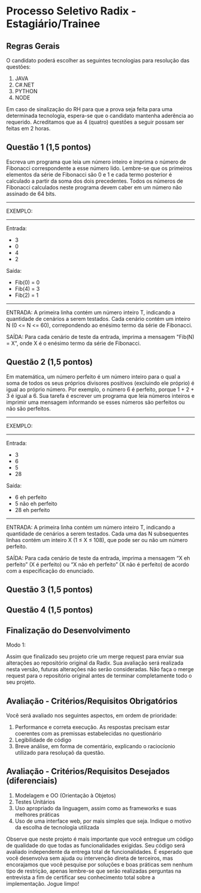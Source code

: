 # Processo Seletivo Radix - Estagiário/Trainee

## Regras Gerais

O candidato poderá escolher as seguintes tecnologias para resolução das questões:
1. JAVA
2. C#.NET
3. PYTHON
4. NODE

Em caso de sinalização do RH para que a prova seja feita para uma determinada tecnologia, espera-se que o candidato mantenha aderência ao requerido.
Acreditamos que as 4 (quatro) questões a seguir possam ser feitas em 2 horas. 
  
## Questão 1 (1,5 pontos)

Escreva um programa que leia um número inteiro e imprima o número de Fibonacci correspondente a esse número lido. Lembre-se que os primeiros elementos da série de Fibonacci são 0 e 1 e cada termo posterior é calculado a partir da soma dos dois precedentes. Todos os números de Fibonacci calculados neste programa devem caber em um número não assinado de 64 bits.

**********
EXEMPLO:
**********

Entrada: 
- 3
- 0
- 4
- 2

Saída:
- Fib(0) = 0
- Fib(4) = 3
- Fib(2) = 1

**********

ENTRADA: A primeira linha contém um número inteiro T, indicando a quantidade de cenários a serem testados. Cada cenário contém um inteiro N (0 <= N <= 60), correpondendo ao enésimo termo da série de Fibonacci.

SAÍDA: Para cada cenário de teste da entrada, imprima a mensagem "Fib(N) = X", onde X é o enésimo termo da série de Fibonacci.


## Questão 2 (1,5 pontos)

Em matemática, um número perfeito é um número inteiro para o qual a soma de todos os seus próprios divisores positivos (excluindo ele próprio) é igual ao próprio número. Por exemplo, o número 6 é perfeito, porque 1 + 2 + 3 é igual a 6. Sua tarefa é escrever um programa que leia números inteiros e imprimir uma mensagem informando se esses números são perfeitos ou não são perfeitos.

**********
EXEMPLO:
**********

Entrada: 
- 3
- 6
- 5
- 28

Saída:
- 6 eh perfeito
- 5 não eh perfeito
- 28 eh perfeito

**********

ENTRADA: A primeira linha contém um número inteiro T, indicando a quantidade de cenários a serem testados. Cada uma das N subsequentes linhas contém um inteiro X (1 ≤ X ≤ 108), que pode ser ou não um número perfeito.

SAÍDA: Para cada cenário de teste da entrada, imprima a mensagem  “X eh perfeito” (X é perfeito) ou “X não eh perfeito” (X não é perfeito) de acordo com a especificação do enunciado.


## Questão 3 (1,5 pontos)

## Questão 4 (1,5 pontos)


## Finalização do Desenvolvimento

Modo 1:

Assim que finalizado seu projeto crie um merge request para enviar sua alterações ao repositório original da Radix. Sua avaliação será realizada nesta versão, futuras alterações não serão consideradas. Não faça o merge request para o repositório original antes de terminar completamente todo o seu projeto.

## Avaliação - Critérios/Requisitos Obrigatórios

Você será avaliado nos seguintes aspectos, em ordem de prioridade:
1. Performance e correta execução. As respostas precisam estar coerentes com as premissas estabelecidas no questionário
2. Legibilidade de código
3. Breve análise, em forma de comentário, explicando o raciocíonio utilizado para resoluçaõ da questão.

## Avaliação - Critérios/Requisitos Desejados (diferenciais)

1. Modelagem e OO (Orientação à Objetos)
2. Testes Unitários
3. Uso apropriado da linguagem, assim como as frameworks e suas melhores práticas
4. Uso de uma interface web, por mais simples que seja. Indique o motivo da escolha de tecnologia utilizada

Observe que neste projeto é mais importante que você entregue um código de qualidade do que todas as funcionalidades exigidas. 
Seu código será avaliado independente da entrega total de funcionalidades.
É esperado que você desenvolva sem ajuda ou intervenção direta de terceiros, mas encorajamos que você pesquise por soluções e boas práticas sem nenhum tipo de restrição, apenas lembre-se que serão realizadas perguntas na entrevista a fim de certificar seu conhecimento total sobre a implementação. Jogue limpo!
